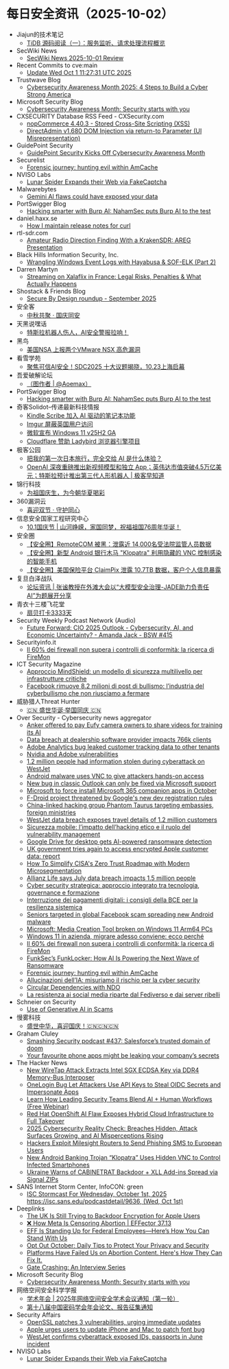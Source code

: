 # 每日安全资讯（2025-10-02）

- Jiajun的技术笔记
  - [TiDB 源码阅读（一）：服务监听、请求处理流程概览](https://jiajunhuang.com/articles/2025_10_01-tidb_source_code.md.html)
- SecWiki News
  - [SecWiki News 2025-10-01 Review](http://www.sec-wiki.com/?2025-10-01)
- Recent Commits to cve:main
  - [Update Wed Oct  1 11:27:31 UTC 2025](https://github.com/trickest/cve/commit/48175a998f8b4a1de4841b7c0abd18907391084b)
- Trustwave Blog
  - [Cybersecurity Awareness Month 2025: 4 Steps to Build a Cyber Strong America](https://www.trustwave.com/en-us/resources/blogs/trustwave-blog/cybersecurity-awareness-month-2025-4-steps-to-build-a-cyber-strong-america/)
- Microsoft Security Blog
  - [Cybersecurity Awareness Month: Security starts with you](https://www.microsoft.com/en-us/security/blog/2025/10/01/cybersecurity-awareness-month-security-starts-with-you/)
- CXSECURITY Database RSS Feed - CXSecurity.com
  - [nopCommerce 4.40.3 - Stored Cross-Site Scripting (XSS)](https://cxsecurity.com/issue/WLB-2025100002)
  - [DirectAdmin v1.680 DOM Injection via return-to Parameter (UI Misrepresentation)](https://cxsecurity.com/issue/WLB-2025100001)
- GuidePoint Security
  - [GuidePoint Security Kicks Off Cybersecurity Awareness Month](https://www.guidepointsecurity.com/blog/cybersecurity-awareness-month-steps-to-stay-safe-online/)
- Securelist
  - [Forensic journey: hunting evil within AmCache](https://securelist.com/amcache-forensic-artifact/117622/)
- NVISO Labs
  - [Lunar Spider Expands their Web via FakeCaptcha](https://blog.nviso.eu/2025/10/01/lunar-spider-expands-their-web-via-fakecaptcha/)
- Malwarebytes
  - [Gemini AI flaws could have exposed your data](https://www.malwarebytes.com/blog/news/2025/10/gemini-ai-flaws-could-have-exposed-your-data)
- PortSwigger Blog
  - [Hacking smarter with Burp AI: NahamSec puts Burp AI to the test](https://portswigger.net/blog/hacking-smarter-with-burp-ai-nahamsec-puts-burp-ai-to-the-test)
- daniel.haxx.se
  - [How I maintain release notes for curl](https://daniel.haxx.se/blog/2025/10/01/how-i-maintain-release-notes-for-curl/)
- rtl-sdr.com
  - [Amateur Radio Direction Finding With a KrakenSDR: AREG Presentation](https://www.rtl-sdr.com/amateur-radio-direction-finding-with-a-krakensdr-areg-presentation/)
- Black Hills Information Security, Inc.
  - [Wrangling Windows Event Logs with Hayabusa & SOF-ELK (Part 2)](https://www.blackhillsinfosec.com/wrangling-windows-event-logs-with-hayabusa-sof-elk-part-2/)
- Darren Martyn
  - [Streaming on Xalaflix in France: Legal Risks, Penalties & What Actually Happens](https://darrenmartyn.ie/2025/10/01/streaming-on-xalaflix-in-france-legal-risks-penalties-what-actually-happens/)
- Shostack & Friends Blog
  - [Secure By Design roundup - September 2025](https://shostack.org/blog/appsec-roundup-sept-2025/)
- 安全客
  - [中秋共聚 · 国庆同安](https://mp.weixin.qq.com/s?__biz=MzA5ODA0NDE2MA==&mid=2649789115&idx=1&sn=2ad2c4684d4952ab1f9d135724381a91)
- 天黑说嘿话
  - [特斯拉机器人伤人，AI安全警报拉响！](https://mp.weixin.qq.com/s?__biz=MzI5NTQ5MTAzMA==&mid=2247484687&idx=1&sn=d1fc3ea1f2781aa4f83b57d8f6194f86)
- 黑鸟
  - [美国NSA 上报两个VMware NSX 高危漏洞](https://mp.weixin.qq.com/s?__biz=MzAxOTM1MDQ1NA==&mid=2451182861&idx=1&sn=84cc86a44ee610080fb7bc7811cbb0de)
- 看雪学苑
  - [聚焦可信AI安全！SDC2025 十大议题揭晓，10.23上海启幕](https://mp.weixin.qq.com/s?__biz=MjM5NTc2MDYxMw==&mid=2458601620&idx=1&sn=b0e9552a11163cc98433a8b64b3a432b)
- 吾爱破解论坛
  - [（图作者 | @Aoemax）](https://mp.weixin.qq.com/s?__biz=MjM5Mjc3MDM2Mw==&mid=2651143104&idx=1&sn=3ac9dd07a51ae78388546c82d5605be5)
- PortSwigger Blog
  - [Hacking smarter with Burp AI: NahamSec puts Burp AI to the test](https://portswigger.net/blog/hacking-smarter-with-burp-ai-nahamsec-puts-burp-ai-to-the-test)
- 奇客Solidot–传递最新科技情报
  - [Kindle Scribe 加入 AI 驱动的笔记本功能](https://www.solidot.org/story?sid=82465)
  - [Imgur 屏蔽英国用户访问](https://www.solidot.org/story?sid=82464)
  - [微软宣布 Windows 11 v25H2 GA](https://www.solidot.org/story?sid=82463)
  - [Cloudflare 赞助 Ladybird 浏览器引擎项目](https://www.solidot.org/story?sid=82462)
- 极客公园
  - [把我的第一次日本旅行，完全交给 AI 是什么体验？](https://mp.weixin.qq.com/s?__biz=MTMwNDMwODQ0MQ==&mid=2653087842&idx=1&sn=3e96a682a7fea637639cfae0b5a51087)
  - [OpenAI 深夜重磅推出新视频模型和独立 App；英伟达市值突破4.5万亿美元；特斯拉预计推出第三代人形机器人 | 极客早知道](https://mp.weixin.qq.com/s?__biz=MTMwNDMwODQ0MQ==&mid=2653087799&idx=1&sn=509512ea33cf8c14d75e6f8b79ecaa94)
- 锦行科技
  - [为祖国庆生，为今朝华夏喝彩](https://mp.weixin.qq.com/s?__biz=MzIxNTQxMjQyNg==&mid=2247494412&idx=1&sn=27f233b77bafb4485ac90f1a4acfa6b6)
- 360漏洞云
  - [喜迎双节 · 守护同心](https://mp.weixin.qq.com/s?__biz=Mzg5MTc5Mzk2OA==&mid=2247503831&idx=1&sn=b1a4d35ac5a6f5ed193df6cf5965c570)
- 信息安全国家工程研究中心
  - [10.1国庆节 | 山河峥嵘，家国同梦，祝福祖国76周年华诞！](https://mp.weixin.qq.com/s?__biz=MzU5OTQ0NzY3Ng==&mid=2247501170&idx=1&sn=6cc9af4b158b78bbd5cd98bbda903049)
- 安全圈
  - [【安全圈】RemoteCOM 被黑：泄露近 14,000名受法院监管人员数据](https://mp.weixin.qq.com/s?__biz=MzIzMzE4NDU1OQ==&mid=2652071990&idx=2&sn=e5cce86c3a4ef4f2fdb1c09d775b7ef2)
  - [【安全圈】新型 Android 银行木马 "Klopatra" 利用隐藏的 VNC 控制感染的智能手机](https://mp.weixin.qq.com/s?__biz=MzIzMzE4NDU1OQ==&mid=2652071990&idx=3&sn=d6e91ead209debcf30202f32087ecb77)
  - [【安全圈】美国保险平台 ClaimPix 泄露 10.7TB 数据，客户个人信息暴露](https://mp.weixin.qq.com/s?__biz=MzIzMzE4NDU1OQ==&mid=2652071990&idx=4&sn=4464ac9c454134213302ab0a4dc44c44)
- 复旦白泽战队
  - [论坛资讯 | 张谧教授在外滩大会以“大模型安全治理-JADE助力负责任AI”为题展开分享](https://mp.weixin.qq.com/s?__biz=MzU4NzUxOTI0OQ==&mid=2247496049&idx=1&sn=07f7bcc328237f81a929b02ac79941b1)
- 青衣十三楼飞花堂
  - [扇贝打卡3333天](https://mp.weixin.qq.com/s?__biz=MzUzMjQyMDE3Ng==&mid=2247488660&idx=1&sn=747ea1201fb5a1fcc07b373836c161b4)
- Security Weekly Podcast Network (Audio)
  - [Future Forward: CIO 2025 Outlook - Cybersecurity, AI, and Economic Uncertainty? - Amanda Jack - BSW #415](http://sites.libsyn.com/18678/future-forward-cio-2025-outlook-cybersecurity-ai-and-economic-uncertainty-amanda-jack-bsw-415)
- Securityinfo.it
  - [Il 60% dei firewall non supera i controlli di conformità: la ricerca di FireMon](https://www.securityinfo.it/2025/10/01/il-60-dei-firewall-non-supera-i-controlli-di-conformita-la-ricerca-di-firemon/?utm_source=rss&utm_medium=rss&utm_campaign=il-60-dei-firewall-non-supera-i-controlli-di-conformita-la-ricerca-di-firemon)
- ICT Security Magazine
  - [Approccio MindShield: un modello di sicurezza multilivello per infrastrutture critiche](https://www.ictsecuritymagazine.com/articoli/approccio-mindshield/)
  - [Facebook rimuove 8.2 milioni di post di bullismo: l’industria del cyberbullismo che non riusciamo a fermare](https://www.ictsecuritymagazine.com/notizie/bullismo-facebook/)
- 威胁猎人Threat Hunter
  - [🇨🇳 盛世华诞·举国同庆 🇨🇳](https://mp.weixin.qq.com/s?__biz=MzI3NDY3NDUxNg==&mid=2247501724&idx=1&sn=a0d40e39b62bf4bbaceeb71bcee8c4bc)
- Over Security - Cybersecurity news aggregator
  - [Anker offered to pay Eufy camera owners to share videos for training its AI](https://techcrunch.com/2025/10/01/anker-offered-to-pay-eufy-camera-owners-to-share-videos-for-training-its-ai/)
  - [Data breach at dealership software provider impacts 766k clients](https://www.bleepingcomputer.com/news/security/data-breach-at-dealership-software-provider-impacts-766k-clients/)
  - [Adobe Analytics bug leaked customer tracking data to other tenants](https://www.bleepingcomputer.com/news/security/adobe-analytics-bug-leaked-customer-tracking-data-to-other-tenants/)
  - [Nvidia and Adobe vulnerabilities](https://blog.talosintelligence.com/nvidia-and-adobe-vulnerabilities/)
  - [1.2 million people had information stolen during cyberattack on WestJet](https://therecord.media/westjet-data-breach-disclosures)
  - [Android malware uses VNC to give attackers hands-on access](https://www.bleepingcomputer.com/news/security/android-malware-uses-vnc-to-give-attackers-hands-on-access/)
  - [New bug in classic Outlook can only be fixed via Microsoft support](https://www.bleepingcomputer.com/news/microsoft/new-bug-in-classic-outlook-can-only-be-fixed-via-microsoft-support/)
  - [Microsoft to force install Microsoft 365 companion apps in October](https://www.bleepingcomputer.com/news/microsoft/microsoft-to-force-install-microsoft-365-companion-apps-in-october/)
  - [F-Droid project threatened by Google's new dev registration rules](https://www.bleepingcomputer.com/news/security/f-droid-project-threatened-by-googles-new-dev-registration-rules/)
  - [China-linked hacking group Phantom Taurus targeting embassies, foreign ministries](https://therecord.media/china-linked-phantom-taurus-hacking)
  - [WestJet data breach exposes travel details of 1.2 million customers](https://www.bleepingcomputer.com/news/security/westjet-data-breach-exposes-travel-details-of-12-million-customers/)
  - [Sicurezza mobile: l’impatto dell’hacking etico e il ruolo del vulnerability management](https://www.cybersecurity360.it/nuove-minacce/sicurezza-mobile-limpatto-dellhacking-etico-e-il-ruolo-del-vulnerability-management/)
  - [Google Drive for desktop gets AI-powered ransomware detection](https://www.bleepingcomputer.com/news/security/google-drive-for-desktop-gets-ai-powered-ransomware-detection/)
  - [UK government tries again to access encrypted Apple customer data: report](https://techcrunch.com/2025/10/01/uk-government-tries-again-to-access-encrypted-apple-customer-data-report/)
  - [How To Simplify CISA's Zero Trust Roadmap with Modern Microsegmentation](https://www.bleepingcomputer.com/news/security/how-to-simplify-cisas-zero-trust-roadmap-with-modern-microsegmentation/)
  - [Allianz Life says July data breach impacts 1.5 million people](https://www.bleepingcomputer.com/news/security/allianz-life-says-july-data-breach-impacts-15-million-people/)
  - [Cyber security strategica: approccio integrato tra tecnologia, governance e formazione](https://www.cybersecurity360.it/soluzioni-aziendali/cyber-security-strategica-approccio-integrato-tra-tecnologia-governance-e-formazione/)
  - [Interruzione dei pagamenti digitali: i consigli della BCE per la resilienza sistemica](https://www.cybersecurity360.it/nuove-minacce/la-bce-scommette-sulla-resilienza-sistemica-cosa-fare-in-caso-di-interruzione-dei-pagamenti-digitali/)
  - [Seniors targeted in global Facebook scam spreading new Android malware](https://therecord.media/seniors-targeted-facebook-android-malware-scam)
  - [Microsoft: Media Creation Tool broken on Windows 11 Arm64 PCs](https://www.bleepingcomputer.com/news/microsoft/microsoft-media-creation-tool-broken-on-windows-11-arm64-pcs/)
  - [Windows 11 in azienda, migrare adesso conviene: ecco perché](https://www.cybersecurity360.it/soluzioni-aziendali/windows-11-in-azienda-migrare-adesso-conviene-ecco-perche/)
  - [Il 60% dei firewall non supera i controlli di conformità: la ricerca di FireMon](https://www.securityinfo.it/2025/10/01/il-60-dei-firewall-non-supera-i-controlli-di-conformita-la-ricerca-di-firemon/)
  - [FunkSec’s FunkLocker: How AI Is Powering the Next Wave of Ransomware](https://any.run/cybersecurity-blog/funklocker-malware-analysis/)
  - [Forensic journey: hunting evil within AmCache](https://securelist.com/amcache-forensic-artifact/117622/)
  - [Allucinazioni dell’IA: misuriamo il rischio per la cyber security](https://www.cybersecurity360.it/outlook/allucinazioni-dellia-misuriamo-il-rischio-per-la-cyber-security/)
  - [Circular Dependencies with NDO](https://www.adainese.it/blog/2025/10/01/circular-dependencies-with-ndo/)
  - [La resistenza ai social media riparte dal Fediverso e dai server ribelli](https://www.guerredirete.it/la-resistenza-ai-social-media-riparte-dal-fediverso-e-dai-server-ribelli/)
- Schneier on Security
  - [Use of Generative AI in Scams](https://www.schneier.com/blog/archives/2025/10/use-of-generative-ai-in-scams.html)
- 慢雾科技
  - [盛世中华，喜迎国庆！🇨🇳🇨🇳🇨🇳](https://mp.weixin.qq.com/s?__biz=MzU4ODQ3NTM2OA==&mid=2247503437&idx=1&sn=d03f290947bf3386410d0608436f0883)
- Graham Cluley
  - [Smashing Security podcast #437: Salesforce’s trusted domain of doom](https://grahamcluley.com/smashing-security-podcast-437/)
  - [Your favourite phone apps might be leaking your company’s secrets](https://www.fortra.com/blog/favourite-phone-apps-might-leaking-companys-secrets)
- The Hacker News
  - [New WireTap Attack Extracts Intel SGX ECDSA Key via DDR4 Memory-Bus Interposer](https://thehackernews.com/2025/10/new-wiretap-attack-extracts-intel-sgx.html)
  - [OneLogin Bug Let Attackers Use API Keys to Steal OIDC Secrets and Impersonate Apps](https://thehackernews.com/2025/10/onelogin-bug-let-attackers-use-api-keys.html)
  - [Learn How Leading Security Teams Blend AI + Human Workflows (Free Webinar)](https://thehackernews.com/2025/10/how-leading-security-teams-blend-ai.html)
  - [Red Hat OpenShift AI Flaw Exposes Hybrid Cloud Infrastructure to Full Takeover](https://thehackernews.com/2025/10/critical-red-hat-openshift-ai-flaw.html)
  - [2025 Cybersecurity Reality Check: Breaches Hidden, Attack Surfaces Growing, and AI Misperceptions Rising](https://thehackernews.com/2025/10/2025-cybersecurity-reality-check.html)
  - [Hackers Exploit Milesight Routers to Send Phishing SMS to European Users](https://thehackernews.com/2025/10/hackers-exploit-milesight-routers-to.html)
  - [New Android Banking Trojan “Klopatra” Uses Hidden VNC to Control Infected Smartphones](https://thehackernews.com/2025/10/new-android-banking-trojan-klopatra.html)
  - [Ukraine Warns of CABINETRAT Backdoor + XLL Add-ins Spread via Signal ZIPs](https://thehackernews.com/2025/10/ukraine-warns-of-cabinetrat-backdoor.html)
- SANS Internet Storm Center, InfoCON: green
  - [ISC Stormcast For Wednesday, October 1st, 2025 https://isc.sans.edu/podcastdetail/9636, (Wed, Oct 1st)](https://isc.sans.edu/diary/rss/32336)
- Deeplinks
  - [The UK Is Still Trying to Backdoor Encryption for Apple Users](https://www.eff.org/deeplinks/2025/10/uk-still-trying-backdoor-encryption-apple-users)
  - [❌ How Meta Is Censoring Abortion | EFFector 37.13](https://www.eff.org/deeplinks/2025/10/how-meta-censoring-abortion-effector-3713)
  - [EFF Is Standing Up for Federal Employees—Here’s How You Can Stand With Us](https://www.eff.org/deeplinks/2025/09/eff-standing-federal-employees-heres-how-you-can-stand-us)
  - [Opt Out October: Daily Tips to Protect Your Privacy and Security](https://www.eff.org/deeplinks/2025/09/opt-out-october-daily-tips-protect-your-privacy-and-security)
  - [Platforms Have Failed Us on Abortion Content. Here's How They Can Fix It.](https://www.eff.org/deeplinks/2025/09/our-call-platforms-do-better-moderating-abortion-related-speech)
  - [Gate Crashing: An Interview Series](https://www.eff.org/deeplinks/2025/09/gate-crashing-interview-series)
- Microsoft Security Blog
  - [Cybersecurity Awareness Month: Security starts with you](https://www.microsoft.com/en-us/security/blog/2025/10/01/cybersecurity-awareness-month-security-starts-with-you/)
- 网络空间安全科学学报
  - [学术年会 | 2025年网络空间安全学术会议通知（第一轮）](https://mp.weixin.qq.com/s?__biz=MzI0NjU2NDMwNQ==&mid=2247505977&idx=1&sn=fe9c82349a3b78784712ed15f879b0ed)
  - [第十八届中国密码学会年会论文、报告征集通知](https://mp.weixin.qq.com/s?__biz=MzI0NjU2NDMwNQ==&mid=2247505977&idx=2&sn=d84dfd5f2c06ab04f8615794359f3a5a)
- Security Affairs
  - [OpenSSL patches 3 vulnerabilities, urging immediate updates](https://securityaffairs.com/182845/security/openssl-patches-3-vulnerabilities-urging-immediate-updates.html)
  - [Apple urges users to update iPhone and Mac to patch font bug](https://securityaffairs.com/182835/security/apple-urges-users-to-update-iphone-and-mac-to-patch-font-bug.html)
  - [WestJet confirms cyberattack exposed IDs, passports in June incident](https://securityaffairs.com/182823/data-breach/westjet-confirms-cyberattack-exposed-ids-passports-in-june-incident.html)
- NVISO Labs
  - [Lunar Spider Expands their Web via FakeCaptcha](https://blog.nviso.eu/2025/10/01/lunar-spider-expands-their-web-via-fakecaptcha/)
